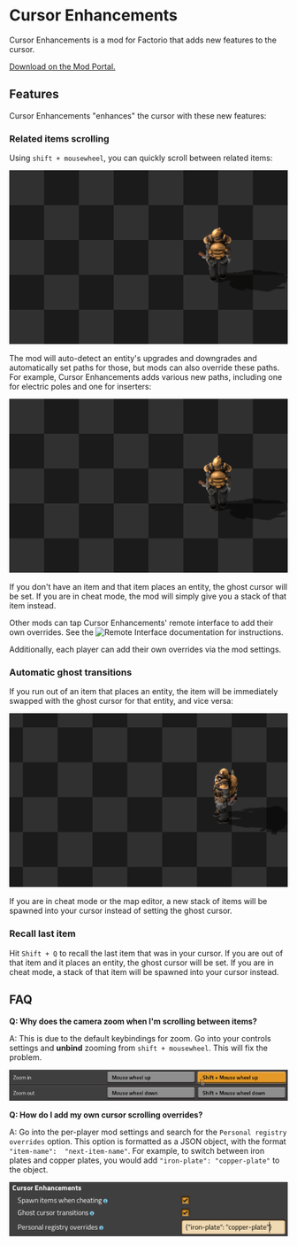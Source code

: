 # Cursor Enhancements

Cursor Enhancements is a mod for Factorio that adds new features to the cursor.

[Download on the Mod Portal.](https://mods.factorio.com/mod/CursorEnhancements)

## Features

Cursor Enhancements "enhances" the cursor with these new features:

### Related items scrolling

Using `shift + mousewheel`, you can quickly scroll between related items:

![](./resources/cursor-scrolling.gif)

The mod will auto-detect an entity's upgrades and downgrades and automatically set paths for those, but mods can also override these paths. For example, Cursor Enhancements adds various new paths, including one for electric poles and one for inserters:

![](./resources/cursor-scrolling-2.gif)

If you don't have an item and that item places an entity, the ghost cursor will be set. If you are in cheat mode, the mod will simply give you a stack of that item instead.

Other mods can tap Cursor Enhancements' remote interface to add their own overrides. See the ![Remote Interface documentation](https://github.com/raiguard/Factorio-CursorEnhancements/wiki/Remote-Interface-Documentation) for instructions.

Additionally, each player can add their own overrides via the mod settings.

### Automatic ghost transitions

If you run out of an item that places an entity, the item will be immediately swapped with the ghost cursor for that entity, and vice versa:

![](resources/ghost-transitions.gif)

If you are in cheat mode or the map editor, a new stack of items will be spawned into your cursor instead of setting the ghost cursor.

### Recall last item

Hit `Shift + Q` to recall the last item that was in your cursor. If you are out of that item and it places an entity, the ghost cursor will be set. If you are in cheat mode, a stack of that item will be spawned into your cursor instead.

## FAQ

**Q: Why does the camera zoom when I'm scrolling between items?**

A: This is due to the default keybindings for zoom. Go into your controls settings and **unbind** zooming from `shift + mousewheel`. This will fix the problem.

![](./resources/controls.png)

**Q: How do I add my own cursor scrolling overrides?**

A: Go into the per-player mod settings and search for the `Personal registry overrides` option. This option is formatted as a JSON object, with the format `"item-name":  "next-item-name"`. For example, to switch between iron plates and copper plates, you would add `"iron-plate": "copper-plate"` to the object.

![](./resources/personal-registry.png)
